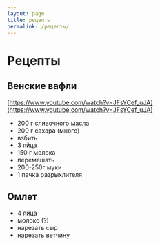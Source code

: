 ```yaml
---
layout: page
title: рецепты
permalink: /рецепты/
---
```

# Рецепты

## Венские вафли

[https://www.youtube.com/watch?v=JFsYCef_uJA](https://www.youtube.com/watch?v=JFsYCef_uJA)

- 200 г сливочного масла
- 200 г сахара (много)
- взбить
- 3 яйца
- 150 г молока
- перемешать
- 200-250г муки
- 1 пачка разрыхлителя


## Омлет

- 4 яйца
- молоко (?)
- нарезать сыр
- нарезать ветчину
